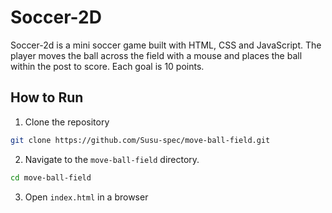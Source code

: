 # Soccer-2D

Soccer-2d is a mini soccer game built with HTML, CSS and JavaScript. The player moves the ball across the field with a mouse and places the ball within the post to score. Each goal is 10 points.

## How to Run
1.  Clone the repository
```bash
git clone https://github.com/Susu-spec/move-ball-field.git  
```

2. Navigate to the `move-ball-field` directory.
```bash
cd move-ball-field
```

3. Open `index.html` in a browser
